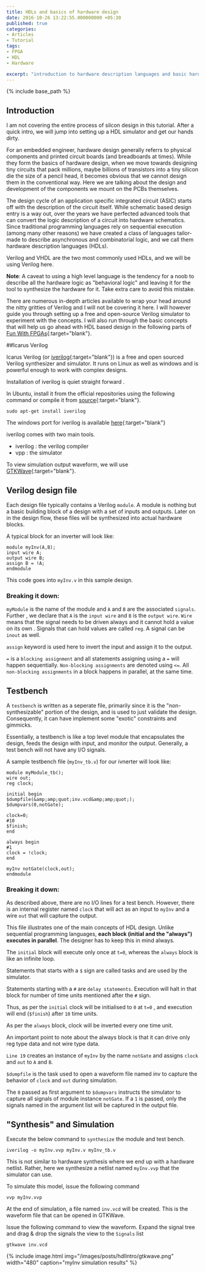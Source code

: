```yaml
---
title: HDLs and basics of hardware design
date: 2016-10-26 13:22:55.000000000 +05:30
published: true
categories:
- Articles
- Tutorial
tags:
- FPGA
- HDL
- Hardware

excerpt: "introduction to hardware description languages and basic hardware design principles. "
---
```

<style>
div {
	        text-align: justify;
		        text-justify: inter-word;
}
</style>


{% include base_path %}


## Introduction

I am not covering the entire process of silcon design in this tutorial. After a quick intro, we will jump into setting up a HDL simulator and get our hands dirty.

For an embedded engineer, hardware design generally referrs to physical components and printed circuit boards (and breadboards at times). While they form the basics of hardware design, when we move towards designing tiny circuits that pack millions, maybe billions of transistors into a tiny silicon die the size of a pencil head, it becomes obvious that we cannot design them in the conventional way. Here we are talking about the design and development of the components we mount on the PCBs themselves.

The design cycle of an application specific integrated circuit (ASIC) starts off with the description of the circuit itself. While schematic based design entry is a way out, over the years we have perfected advanced tools that can convert the logic description of a circuit into hardware schematics. Since traditional programming languages rely on sequential execution (among many other reasons) we have created a class of languages tailor-made to describe asynchronous and combinatorial logic, and we call them hardware description languages (HDLs).

Verilog and VHDL are the two most commonly used HDLs, and we will be using Verilog here.

**Note**: A caveat to using a high level language is the tendency for a noob to describe all the hardware logic as "behavioral logic" and leaving it for the tool to synthesize the hardware for it. Take extra care to avoid this mistake.

There are numerous in-depth articles available to wrap your head around the nitty gritties of Verilog and I will not be covering it here. I will however guide you through setting up a free and open-source Verilog simulator to experiment with the concepts. I will also run through the basic concepts that will help us go ahead with HDL based design in the following parts of [Fun With FPGAs](/articles/tutorial/fun-with-fpga/){:target="blank"}.

##Icarus Verilog

Icarus Verilog (or [iverilog](http://iverilog.icarus.com/){:target="blank"}) is a free and open sourced Verilog synthesizer and simulator. It runs on Linux as well as windows and is powerful enough to work with complex designs.

Installation of iverilog is quiet straight forward .

In Ubuntu, install it from the official repositories using the following command or compile it from [source](https://github.com/steveicarus/iverilog){:target="blank"}.

```
sudo apt-get install iverilog
```

The windows port for iverilog is available [here](http://bleyer.org/icarus/){:target="blank"}

iverilog comes with two main tools.

- iverilog   : the verilog compiler
- vpp        : the simulator

To view simulation output waveform, we will use [GTKWave](http://gtkwave.sourceforge.net/){:target="blank"}.

## Verilog design file

Each design file typically contains a Verilog `module`. A module is nothing but a basic building block of a design with a set of inputs and outputs. Later on in the design flow, these files will be synthesized into actual hardware blocks.

A typical block for an inverter will look like:

```
module myInv(A,B);
input wire A;
output wire B;
assign B = !A;
endmodule
```

This code goes into `myInv.v` in this sample design.

### Breaking it down:

`myModule` is the name of the module and `A` and `B` are the associated `signals`. Further , we declare that `A` is the `input wire` and `B` is the `output wire`. `Wire` means that the signal needs to be driven always and it cannot hold a value on its own . Signals that can hold values are called `reg`. A signal can be `inout` as well.

`assign` keyword is used here to invert the input and assign it to the output.

`=` is a `blocking assignment` and all statements assigning using a `=` will happen sequentially. `Non-blocking assignments` are denoted using `<=`. All `non-blocking assignments` in a block happens in parallel, at the same time.

## Testbench

A `testbench` is written as a seperate file, primarily since it is the "non-synthesizable" portion of the design, and is used to just validate the design. Consequently, it can have implement some "exotic" constraints and gimmicks.

Essentially, a testbench is like a top level module that  encapsulates the design, feeds the design with input, and monitor the output. Generally, a test bench will not have any I/O signals.

A sample testbench file (`myInv_tb.v`) for our ivnerter will look like:

```
module myModule_tb();
wire out;
reg clock;

initial begin
$dumpfile(&amp;amp;quot;inv.vcd&amp;amp;quot;);
$dumpvars(0,notGate);

clock=0;
#10
$finish;
end

always begin
#1
clock = !clock;
end

myInv notGate(clock,out);
endmodule

```
### Breaking it down:

As described above, there are no I/O lines for a test bench. However, there is an internal register named `clock` that will act as an input to `myInv` and a wire `out` that will capture the output.

This file illustrates one of the main concepts of HDL design. Unlike sequential programming languages, **each block (initial and the "always") executes in parallel**. The designer has to keep this in mind always.

The `initial` block will execute only once at `t=0`, whereas the `always` block is like an infinite loop.

Statements that starts with a `$` sign are called tasks and are used by the simulator.

Statements starting with a `#` are `delay statements`. Execution will halt in that block for number of time units mentioned after the `#` sign.

Thus, as per the `initial` clock will be initialised to `0` at `t=0` , and execution will end (`$finish`) after `10` time units.

As per the `always` block, clock will be inverted every one time unit.

An important point to note about the always block is that it can drive only reg type data and not wire type data.

`Line 19` creates an instance of `myInv` by the name `notGate` and assigns `clock` and `out` to `A` and `B`.

`$dumpfile` is the task used to open a waveform file named inv to capture the behavior of `clock` and `out` during simulation.

The `0` passed as first argument to `$dumpvars` instructs the simulator to capture all signals of module instance `notGate`. If a `1` is passed, only the signals named in the argument list will be captured in the output file.

## "Synthesis" and Simulation

Execute the below command to `synthesize` the module and test bench.

```
iverilog -o myInv.vvp myInv.v myInv_tb.v
```

This is not similar to hardware synthesis where we end up with a hardware netlist. Rather, here we synthesize a netlist named `myInv.vvp` that the simulator can use.

To simulate this model, issue the following command

```
vvp myInv.vvp
```

At the end of simulation, a file named `inv.vcd` will be created. This is the waveform file that can be opened in GTKWave.

Issue the following command to view the waveform. Expand the signal tree and drag & drop the signals the view to the `Signals` list

```
gtkwave inv.vcd
```

{% include image.html
	img="/images/posts/hdlIntro/gtkwave.png"
	width="480"
	caption="myInv simulation results"
%}

